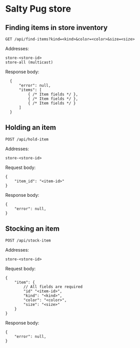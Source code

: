 # Salty Pug store

## Finding items in store inventory

    GET /api/find-items?kind=<kind>&color=<color>&size=<size>

Addresses:

    store-<store-id>
    store-all (multicast)

Response body:

      {
          "error": null,
          "items": [
              { /* Item fields */ },
              { /* Item fields */ },
              { /* Item fields */ }
          ]
      }

## Holding an item

    POST /api/hold-item

Addresses:

    store-<store-id>

Request body:

    {
        "item_id": "<item-id>"
    }

Response body:

    {
        "error": null,
    }

## Stocking an item

    POST /api/stock-item

Addresses:

    store-<store-id>

Request body:

    {
        "item": {
            // All fields are required
            "id" "<item-id>",
            "kind": "<kind>",
            "color": "<color>",
            "size": "<size>"
        }
    }

Response body:

    {
        "error": null,
    }
